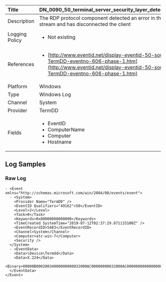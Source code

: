 | Title             | DN_0090_50_terminal_server_security_layer_detected_an_error                                                                                                      |
|:------------------|:-----------------------------------------------------------------------------------------------------------------|
| Description       | The RDP protocol component <component> detected an error in the  protocol stream and has disconnected the client                                                                                                |
| Logging Policy    | <ul><li> Not existing </li></ul> | 
| References     		| <ul><li>[http://www.eventid.net/display-eventid-50-source-TermDD-eventno-606-phase-1.htm](http://www.eventid.net/display-eventid-50-source-TermDD-eventno-606-phase-1.htm)</li></ul>                                  |
| Platform       		| Windows   |
| Type           		| Windows Log 		| 
| Channel        		| System    |
| Provider       		| TermDD   |
| Fields         		| <ul><li>EventID</li><li>ComputerName</li><li>Computer</li><li>Hostname</li></ul>                                               |


## Log Samples

### Raw Log

```
- <Event xmlns="http://schemas.microsoft.com/win/2004/08/events/event">
  - <System>
    <Provider Name="TermDD" /> 
    <EventID Qualifiers="49162">50</EventID> 
    <Level>2</Level> 
    <Task>0</Task> 
    <Keywords>0x80000000000000</Keywords> 
    <TimeCreated SystemTime="2019-07-12T02:37:29.871133100Z" /> 
    <EventRecordID>5483</EventRecordID> 
    <Channel>System</Channel> 
    <Computer>atc-win-7</Computer> 
    <Security /> 
  </System>
  - <EventData>
    <Data>\Device\Termdd</Data> 
    <Data>X.224</Data> 
    <Binary>00000B00020034000000000032000AC00000000032000AC0000000000000000000000000000000000B00000016030100C30100</Binary> 
  </EventData>
</Event>
```




